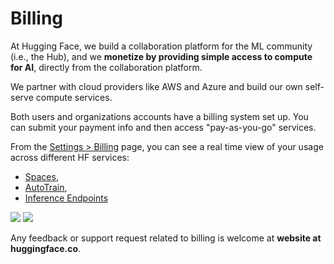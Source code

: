 # Billing

At Hugging Face, we build a collaboration platform for the ML community (i.e., the Hub), and we **monetize by providing simple access to compute for AI**, directly from the collaboration platform.

We partner with cloud providers like AWS and Azure and build our own self-serve compute services.

Both users and organizations accounts have a billing system set up. You can submit your payment info and then access "pay-as-you-go" services.

From the [Settings > Billing](https://huggingface.co/settings/billing) page, you can see a real time view of your usage across different HF services:
- [Spaces](./spaces),
- [AutoTrain](https://huggingface.co/autotrain),
- [Inference Endpoints](https://huggingface.co/docs/inference-endpoints/index)

<div class="flex justify-center">
<img class="block dark:hidden" src="https://huggingface.co/datasets/huggingface/documentation-images/resolve/main/hub/billing.png"/>
<img class="hidden dark:block" src="https://huggingface.co/datasets/huggingface/documentation-images/resolve/main/hub/billing-dark.png"/>
</div>

Any feedback or support request related to billing is welcome at **website at huggingface.co**.
